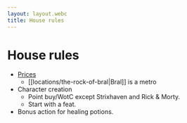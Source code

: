 ```yaml
---
layout: layout.webc
title: House rules
---
```

# House rules

- [Prices](https://docs.google.com/spreadsheets/d/1cnsK-Q5O9h42UPLE9Lbhii80avr9bHSY6_bcKh_iD2k/edit#gid=0)
	- [[locations/the-rock-of-bral|Bral]] is a metro
- Character creation
	- Point buy/WotC except Strixhaven and Rick & Morty.
	- Start with a feat.
- Bonus action for healing potions.
